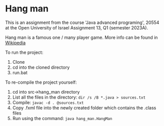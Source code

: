 # Hang man
This is an assignment from the course 'Java advanced programing', 20554 at the Open University of Israel
Assignment 13, Q1 (semester 2023A).

Hang man is a famous one / many player game.
More info can be found in [Wikipedia](https://en.wikipedia.org/wiki/Hangman_(game))

To run the project:
1.   Clone
2.   cd into the cloned directory
3.   run.bat

To re-compile the project yourself:
1. cd into src->hang_man directory
2. List all the files in the directory: `dir /s /B *.java > sources.txt`
3. Compile: `javac -d . @sources.txt`
4. Copy .fxml file into the newly created folder which contains the .class files
5. Run using the command: `java hang_man.HangMan`
